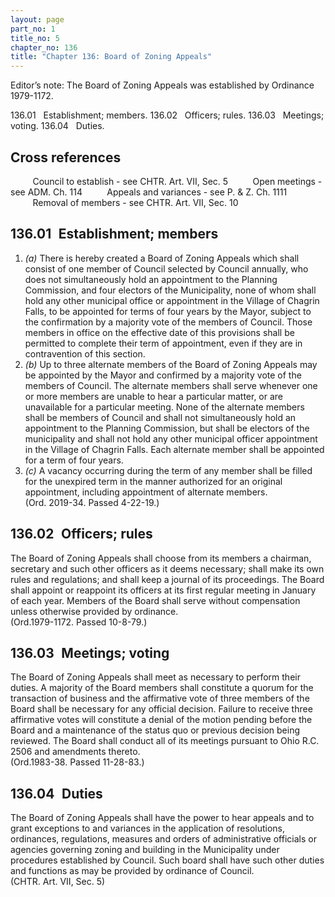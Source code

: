 ```yaml
---
layout: page
part_no: 1
title_no: 5
chapter_no: 136
title: "Chapter 136: Board of Zoning Appeals"
---
```


Editor’s note: The Board of Zoning Appeals was established by Ordinance
1979-1172.

136.01   Establishment; members.
136.02   Officers; rules.
136.03   Meetings; voting.
136.04   Duties.

## Cross references

         Council to establish - see
CHTR. Art. VII, Sec. 5
         Open meetings - see ADM. Ch.
114
         Appeals and variances - see P. & Z. Ch.
1111
         Removal of members - see
CHTR. Art. VII, Sec. 10

## 136.01   Establishment; members

<p class="Markdown-list--a-1-A"></p>

1. _(a)_ There is hereby created a Board of Zoning Appeals which shall consist
of one member of Council selected by Council annually, who does not
simultaneously hold an appointment to the Planning Commission, and four
electors of the Municipality, none of whom shall hold any other municipal
office or appointment in the Village of Chagrin Falls, to be appointed for
terms of four years by the Mayor, subject to the confirmation by a majority
vote of the members of Council. Those members in office on the effective date
of this provisions shall be permitted to complete their term of appointment,
even if they are in contravention of this section. 
2. _(b)_ Up to three alternate members of the Board of Zoning Appeals may be
appointed by the Mayor and confirmed by a majority vote of the members of
Council. The alternate members shall serve whenever one or more members are
unable to hear a particular matter, or are unavailable for a particular
meeting. None of the alternate members shall be members of Council and shall
not simultaneously hold an appointment to the Planning Commission, but shall be
electors of the municipality and shall not hold any other municipal officer
appointment in the Village of Chagrin Falls. Each alternate member shall be
appointed for a term of four years. 
3. _(c)_ A vacancy occurring during the term of any member shall be filled for
the unexpired term in the manner authorized for an original appointment,
including appointment of alternate members.  
(Ord. 2019-34. Passed 4-22-19.)

## 136.02   Officers; rules

The Board of Zoning Appeals shall choose from its members a chairman,
secretary and such other officers as it deems necessary; shall make its own
rules and regulations; and shall keep a journal of its proceedings. The Board
shall appoint or reappoint its officers at its first regular meeting in January
of each year. Members of the Board shall serve without compensation unless
otherwise provided by ordinance.  
(Ord.1979-1172. Passed 10-8-79.)

## 136.03   Meetings; voting

The Board of Zoning Appeals shall meet as necessary to perform their duties.
A majority of the Board members shall constitute a quorum for the transaction
of business and the affirmative vote of three members of the Board shall be
necessary for any official decision. Failure to receive three affirmative votes
will constitute a denial of the motion pending before the Board and a
maintenance of the status quo or previous decision being reviewed. The Board
shall conduct all of its meetings pursuant to Ohio R.C. 2506 and amendments
thereto.  
(Ord.1983-38. Passed 11-28-83.)

## 136.04   Duties

The Board of Zoning Appeals shall have the power to hear appeals and to
grant exceptions to and variances in the application of resolutions,
ordinances, regulations, measures and orders of administrative officials or
agencies governing zoning and building in the Municipality under procedures
established by Council. Such board shall have such other duties and functions
as may be provided by ordinance of Council.  
(CHTR. Art. VII, Sec. 5)
